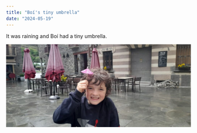 ```yaml
---
title: "Boí's tiny umbrella"
date: "2024-05-19"
---
```


It was raining and Boí had a tiny umbrella.

![](images/20240519_140753539943261750561029-1024x461.jpg)

